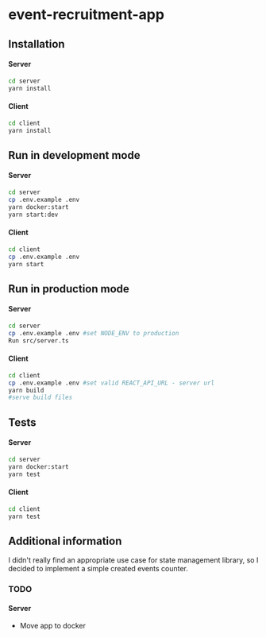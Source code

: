# event-recruitment-app

## Installation

#### Server
```bash
cd server
yarn install
```

#### Client
```bash
cd client
yarn install
```

## Run in development mode

#### Server
```bash
cd server
cp .env.example .env
yarn docker:start 
yarn start:dev
```

#### Client
```bash
cd client
cp .env.example .env
yarn start
```

## Run in production mode

#### Server
```bash
cd server
cp .env.example .env #set NODE_ENV to production
Run src/server.ts
```
#### Client

```bash
cd client
cp .env.example .env #set valid REACT_API_URL - server url
yarn build
#serve build files
```

## Tests

#### Server

```bash
cd server
yarn docker:start
yarn test
```

#### Client

```bash
cd client
yarn test
```

## Additional information
I didn't really find an appropriate use case for state management library, so I decided to implement a simple created events counter.

### TODO
 
#### Server
- Move app to docker
